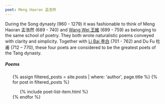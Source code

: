 ```yaml
---
poet: Meng Haoran 孟浩然
---
```


During the Song dynasty (960 - 1279) it was fashionable to think of Meng Haoran 孟浩然 (689 - 740) and [Wang Wei 王維](/poets/wang-wei) (699 - 759) as belonging to the same school of poetry. They both wrote naturalistic poems conveyed with clarity and simplicity. Together with [Li Bai 李白](/poets/li-bai) (701 - 762) and Du Fu 杜甫 (712 – 770), these four poets are considered to be the greatest poets of the Tang dynasty.

##### Poems

<ul>
  {% assign filtered_posts = site.posts | where: 'author', page.title %}
  {% for post in filtered_posts %}
       <ul class="post-list">
             {% include poet-list-item.html %}
       </ul>
  {% endfor %}
</ul>